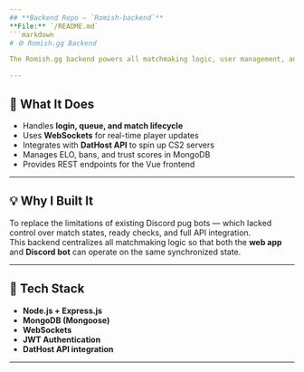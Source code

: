 ```yaml
---
## **Backend Repo – `Romish-backend`**
**File:** `/README.md`
```markdown
# ⚙️ Romish.gg Backend

The Romish.gg backend powers all matchmaking logic, user management, and server integration for the CS2 10-man system.

---
```


## 🧠 What It Does
- Handles **login, queue, and match lifecycle**
- Uses **WebSockets** for real-time player updates
- Integrates with **DatHost API** to spin up CS2 servers
- Manages ELO, bans, and trust scores in MongoDB
- Provides REST endpoints for the Vue frontend

---

## 💡 Why I Built It
To replace the limitations of existing Discord pug bots — which lacked control over match states, ready checks, and full API integration.  
This backend centralizes all matchmaking logic so that both the **web app** and **Discord bot** can operate on the same synchronized state.

---

## 🧱 Tech Stack
- **Node.js + Express.js**
- **MongoDB (Mongoose)**
- **WebSockets**
- **JWT Authentication**
- **DatHost API integration**

---
